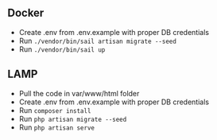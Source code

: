 
## Docker

- Create .env from .env.example with proper DB credentials
- Run `./vendor/bin/sail artisan migrate --seed`
- Run `./vendor/bin/sail up`


## LAMP
- Pull the code in var/www/html folder
- Create .env from .env.example with proper DB credentials
- Run `composer install`
- Run `php artisan migrate --seed`
- Run `php artisan serve`

